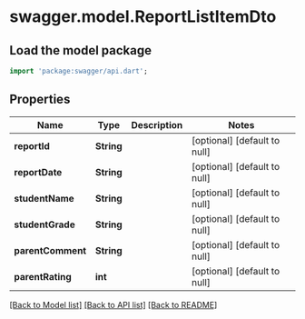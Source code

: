 # swagger.model.ReportListItemDto

## Load the model package
```dart
import 'package:swagger/api.dart';
```

## Properties
Name | Type | Description | Notes
------------ | ------------- | ------------- | -------------
**reportId** | **String** |  | [optional] [default to null]
**reportDate** | **String** |  | [optional] [default to null]
**studentName** | **String** |  | [optional] [default to null]
**studentGrade** | **String** |  | [optional] [default to null]
**parentComment** | **String** |  | [optional] [default to null]
**parentRating** | **int** |  | [optional] [default to null]

[[Back to Model list]](../README.md#documentation-for-models) [[Back to API list]](../README.md#documentation-for-api-endpoints) [[Back to README]](../README.md)



